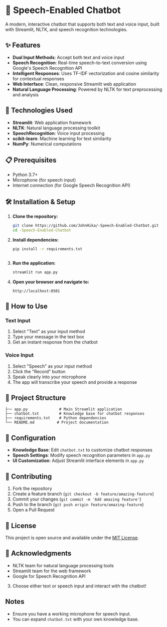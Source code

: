 # 🎤 Speech-Enabled Chatbot

A modern, interactive chatbot that supports both text and voice input, built with Streamlit, NLTK, and speech recognition technologies.

## ✨ Features

- **Dual Input Methods**: Accept both text and voice input
- **Speech Recognition**: Real-time speech-to-text conversion using Google's Speech Recognition API
- **Intelligent Responses**: Uses TF-IDF vectorization and cosine similarity for contextual responses
- **Web Interface**: Clean, responsive Streamlit web application
- **Natural Language Processing**: Powered by NLTK for text preprocessing and analysis

## 🚀 Technologies Used

- **Streamlit**: Web application framework
- **NLTK**: Natural language processing toolkit
- **SpeechRecognition**: Voice input processing
- **scikit-learn**: Machine learning for text similarity
- **NumPy**: Numerical computations

## 📋 Prerequisites

- Python 3.7+
- Microphone (for speech input)
- Internet connection (for Google Speech Recognition API)

## 🛠️ Installation & Setup

1. **Clone the repository:**
   ```bash
   git clone https://github.com/JohnHika/-Speech-Enabled-Chatbot.git
   cd -Speech-Enabled-Chatbot
   ```

2. **Install dependencies:**
   ```bash
   pip install -r requirements.txt
   ```

   ```

3. **Run the application:**
   ```bash
   streamlit run app.py
   ```

4. **Open your browser and navigate to:**
   ```
   http://localhost:8501
   ```

## 🎯 How to Use

### Text Input
1. Select "Text" as your input method
2. Type your message in the text box
3. Get an instant response from the chatbot

### Voice Input
1. Select "Speech" as your input method
2. Click the "Record" button
3. Speak clearly into your microphone
4. The app will transcribe your speech and provide a response

## 📂 Project Structure

```
├── app.py              # Main Streamlit application
├── chatbot.txt         # Knowledge base for chatbot responses
├── requirements.txt    # Python dependencies
└── README.md          # Project documentation
```

## 🔧 Configuration

- **Knowledge Base**: Edit `chatbot.txt` to customize chatbot responses
- **Speech Settings**: Modify speech recognition parameters in `app.py`
- **UI Customization**: Adjust Streamlit interface elements in `app.py`

## 🤝 Contributing

1. Fork the repository
2. Create a feature branch (`git checkout -b feature/amazing-feature`)
3. Commit your changes (`git commit -m 'Add amazing feature'`)
4. Push to the branch (`git push origin feature/amazing-feature`)
5. Open a Pull Request

## 📝 License

This project is open source and available under the [MIT License](LICENSE).

## 🙏 Acknowledgments

- NLTK team for natural language processing tools
- Streamlit team for the web framework
- Google for Speech Recognition API

3. Choose either text or speech input and interact with the chatbot!

## Notes
- Ensure you have a working microphone for speech input.
- You can expand `chatbot.txt` with your own knowledge base.
